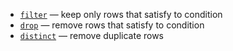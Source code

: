 [//]: # (title: Filter rows)

* [`filter`](filter.md) — keep only rows that satisfy to condition 
* [`drop`](drop.md) — remove rows that satisfy to condition
* [`distinct`](distinct.md) — remove duplicate rows
